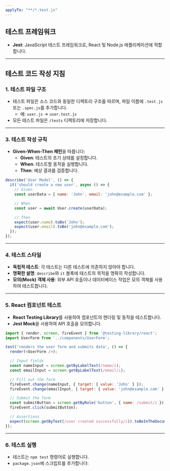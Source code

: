 ```yaml
---
applyTo: "**/*.test.js"
---
```



## **테스트 프레임워크**
- **Jest**: JavaScript 테스트 프레임워크로, React 및 Node.js 애플리케이션에 적합합니다.

---

## **테스트 코드 작성 지침**

### **1. 테스트 파일 구조**
- 테스트 파일은 소스 코드와 동일한 디렉토리 구조를 따르며, 파일 이름에 `.test.js` 또는 `.spec.js`를 추가합니다.
  - 예: `user.js` → `user.test.js`
- 모든 테스트 파일은 `/tests` 디렉토리에 저장합니다.


---

### **3. 테스트 작성 규칙**
- **Given-When-Then 패턴**을 따릅니다:
  - **Given**: 테스트의 초기 상태를 설정합니다.
  - **When**: 테스트할 동작을 실행합니다.
  - **Then**: 예상 결과를 검증합니다.

```javascript
describe('User Model', () => {
  it('should create a new user', async () => {
    // Given
    const userData = { name: 'John', email: 'john@example.com' };

    // When
    const user = await User.create(userData);

    // Then
    expect(user.name).toBe('John');
    expect(user.email).toBe('john@example.com');
  });
});
```

---

### **4. 테스트 스타일**
- **독립적 테스트**: 각 테스트는 다른 테스트에 의존하지 않아야 합니다.
- **명확한 설명**: `describe`와 `it` 블록에 테스트의 목적을 명확히 작성합니다.
- **모의(Mock) 객체 사용**: 외부 API 호출이나 데이터베이스 작업은 모의 객체를 사용하여 테스트합니다.

---

### **5. React 컴포넌트 테스트**
- **React Testing Library**를 사용하여 컴포넌트의 렌더링 및 동작을 테스트합니다.
- **Jest Mock**을 사용하여 API 호출을 모의합니다.

```javascript
import { render, screen, fireEvent } from '@testing-library/react';
import UserForm from '../components/UserForm';

test('renders the user form and submits data', () => {
  render(<UserForm />);

  // Input fields
  const nameInput = screen.getByLabelText(/name/i);
  const emailInput = screen.getByLabelText(/email/i);

  // Fill out the form
  fireEvent.change(nameInput, { target: { value: 'John' } });
  fireEvent.change(emailInput, { target: { value: 'john@example.com' } });

  // Submit the form
  const submitButton = screen.getByRole('button', { name: /submit/i });
  fireEvent.click(submitButton);

  // Assertions
  expect(screen.getByText(/user created successfully/i)).toBeInTheDocument();
});
```

---

### **6. 테스트 실행**
- 테스트는 `npm test` 명령어로 실행합니다.
- `package.json`에 스크립트를 추가합니다:

